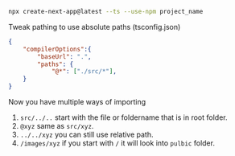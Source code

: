 ```bash
npx create-next-app@latest --ts --use-npm project_name
```

Tweak pathing to use absolute paths (tsconfig.json)
```json
{
	"compilerOptions":{
		"baseUrl": ".",
		"paths": {
			"@*": ["./src/*"],
	}
}
```
Now you have multiple ways of importing
1. `src/../..` start with the file or foldername that is in root folder.
2. `@xyz` same as `src/xyz`.
3. `../../xyz` you can still use relative path.
4. `/images/xyz` if you start with `/` it will look into `pulbic` folder.
